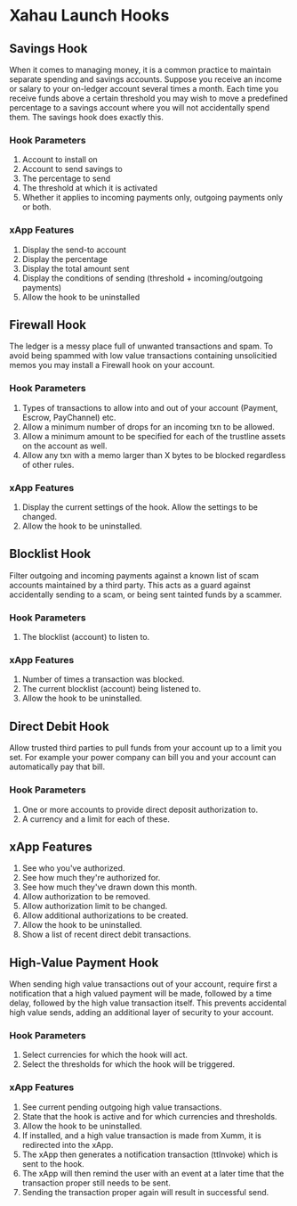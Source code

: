 # Xahau Launch Hooks

## Savings Hook
When it comes to managing money, it is a common practice to maintain separate spending and savings accounts.
Suppose you receive an income or salary to your on-ledger account several times a month. Each time you receive funds above a certain threshold you may wish to move a predefined percentage to a savings account where you will not accidentally spend them. The savings hook does exactly this.
### Hook Parameters
  1. Account to install on
  2. Account to send savings to
  3. The percentage to send
  4. The threshold at which it is activated
  5. Whether it applies to incoming payments only, outgoing payments only or both.
### xApp Features
  1. Display the send-to account
  2. Display the percentage
  3. Display the total amount sent
  4. Display the conditions of sending (threshold + incoming/outgoing payments)
  5. Allow the hook to be uninstalled

## Firewall Hook
The ledger is a messy place full of unwanted transactions and spam. To avoid being spammed with low value transactions containing unsolicitied memos you may install a Firewall hook on your account.
### Hook Parameters
 1. Types of transactions to allow into and out of your account (Payment, Escrow, PayChannel) etc.
 2. Allow a minimum number of drops for an incoming txn to be allowed.
 3. Allow a minimum amount to be specified for each of the trustline assets on the account as well.
 4. Allow any txn with a memo larger than X bytes to be blocked regardless of other rules.
### xApp Features
 1. Display the current settings of the hook. Allow the settings to be changed.
 2. Allow the hook to be uninstalled.

## Blocklist Hook
Filter outgoing and incoming payments against a known list of scam accounts maintained by a third party. This acts as a guard against accidentally sending to a scam, or being sent tainted funds by a scammer.
### Hook Parameters
 1. The blocklist (account) to listen to.
### xApp Features
 1. Number of times a transaction was blocked.
 2. The current blocklist (account) being listened to.
 3. Allow the hook to be uninstalled.

## Direct Debit Hook
Allow trusted third parties to pull funds from your account up to a limit you set. For example your power company can bill you and your account can automatically pay that bill.
### Hook Parameters
 1. One or more accounts to provide direct deposit authorization to.
 2. A currency and a limit for each of these.
## xApp Features
 1. See who you've authorized.
 2. See how much they're authorized for.
 3. See how much they've drawn down this month.
 4. Allow authorization to be removed.
 5. Allow authorization limit to be changed.
 6. Allow additional authorizations to be created.
 7. Allow the hook to be uninstalled.
 8. Show a list of recent direct debit transactions.


## High-Value Payment Hook
When sending high value transactions out of your account, require first a notification that a high valued payment will be made, followed by a time delay, followed by the high value transaction itself. This prevents accidental high value sends, adding an additional layer of security to your account.
### Hook Parameters
 1. Select currencies for which the hook will act.
 2. Select the thresholds for which the hook will be triggered.
### xApp Features
 1. See current pending outgoing high value transactions.
 2. State that the hook is active and for which currencies and thresholds.
 3. Allow the hook to be uninstalled.
 4. If installed, and a high value transaction is made from Xumm, it is redirected into the xApp.
 5. The xApp then generates a notification transaction (ttInvoke) which is sent to the hook.
 6. The xApp will then remind the user with an event at a later time that the transaction proper still needs to be sent.
 7. Sending the transaction proper again will result in successful send.

